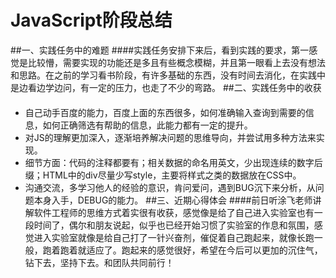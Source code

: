 ﻿# JavaScript阶段总结


##一、实践任务中的难题
####实践任务安排下来后，看到实践的要求，第一感觉是比较懵，需要实现的功能还是多且有些概念模糊，并且第一眼看上去没有想法和思路。在之前的学习看书阶段，有许多基础的东西，没有时间去消化，在实践中是边看边学边问，有一定的压力，也走了不少的弯路。
##二、实践任务中的收获
####  
* 自己动手百度的能力，百度上面的东西很多，如何准确输入查询到需要的信息，如何正确筛选有帮助的信息，此能力都有一定的提升。
* 对JS的理解更加深入，逐渐培养解决问题的思维导向，并尝试用多种方法来实现。
* 细节方面：代码的注释都要有；相关数据的命名用英文，少出现连续的数字后缀；HTML中的div尽量少写style，主要将样式之类的数据放在CSS中。
* 沟通交流，多学习他人的经验的意识，肯问爱问，遇到BUG沉下来分析，从问题本身入手，DEBUG的能力。
##三、近期心得体会
####前日听涂飞老师讲解软件工程师的思维方式着实很有收获，感觉像是给了自己进入实验室也有一段时间了，偶尔和朋友说起，似乎也已经开始习惯了实验室的作息和氛围，感觉进入实验室就像是给自己打了一针兴奋剂，催促着自己跑起来，就像长跑一般，跑着跑着就适应了。跑起来的感觉很好，希望在今后可以更加的沉住气，钻下去，坚持下去。和团队共同前行！
       







